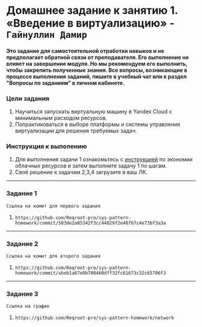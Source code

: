
# Домашнее задание к занятию 1.  «Введение в виртуализацию» - `Гайнуллин Дамир`

#### Это задание для самостоятельной отработки навыков и не предполагает обратной связи от преподавателя. Его выполнение не влияет на завершение модуля. Но мы рекомендуем его выполнить, чтобы закрепить полученные знания.  Все вопросы, возникающие в процессе выполнения заданий, пишите в учебный чат или в раздел "Вопросы по заданиям" в личном кабинете.

### Цели задания
1. Научиться запускать виртуальную машину в Yandex Cloud с минимальным расходом ресурсов.
2. Попрактиковаться в выборе платформы  и системы управления виртуализации для решения требуемых задач.

### Инструкция к выполению

1. Для выполнения задачи 1 ознакомьтесь с [инструкцией](https://github.com/netology-code/devops-materials/blob/master/cloudwork.MD) по экономии облачных ресурсов и затем выполните задачу 1 по шагам.
2. Своё решение к задачам 2,3,4 загрузите  в ваш ЛК.


---

### Задание 1

`Ссылка на комит для первого задания`

1. `https://github.com/Reqroot-pro/sys-pattern-homework/commit/583de2a85342f3cc44029f2e48f67c4e73bf3a3a` 


---

### Задание 2

`Ссылка на комит для второго задания`

1. `https://github.com/Reqroot-pro/sys-pattern-homework/commit/abeb1a67e0b700460dff32fc61673c32c65706f3`

---

### Задание 3

`Ссылка на график`

1. `https://github.com/Reqroot-pro/sys-pattern-homework/network`
